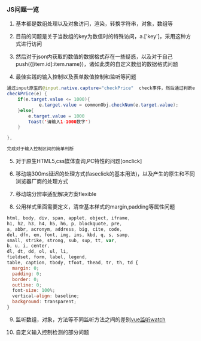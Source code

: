 ﻿### JS问题一览

1. 基本都是数组处理以及对象访问，渲染，转换字符串，对象，数组等

2. 目前的问题是关于当数组的key为数值时的特殊访问，a.['key']，采用这种方式进行访问

3. 然后对于json内获取的数值的数据格式存在一些疑惑，以及对于自己push({[item.id]:item.name})，诸如此类的自定义数组的数据格式问题

4. 最佳实践的输入控制以及表单数值控制和监听等问题


```java
通过input原生的@input.native.capture="checkPrice"  check事件，然后通过判断e.target.value的值进行使用
checkPrice(e) {
    if(e.target.value <= 1000){
            e.target.value = commonObj.checkNum(e.target.value);
    }else{
        e.target.value = 1000
        Toast('请输入1-1000数字')
    }

},

完成对于输入控制区间的简单判断
```

5. 对于原生HTML5,css媒体查询,PC特性的问题[onclick]

6. 移动端300ms延迟的处理方式(faseclick的基本用法)，以及产生的原生和不同浏览器厂商的处理方式

7. 移动端分辨率适配解决方案flexible

8. 公用样式里面需要定义，清空基本样式的margin,padding等属性问题

```javascript
html, body, div, span, applet, object, iframe,
h1, h2, h3, h4, h5, h6, p, blockquote, pre,
a, abbr, acronym, address, big, cite, code,
del, dfn, em, font, img, ins, kbd, q, s, samp,
small, strike, strong, sub, sup, tt, var,
b, u, i, center,
dl, dt, dd, ol, ul, li,
fieldset, form, label, legend,
table, caption, tbody, tfoot, thead, tr, th, td {
  margin: 0;
  padding: 0;
  border: 0;
  outline: 0;
  font-size: 100%;
  vertical-align: baseline;
  background: transparent;
}
```

9. 监听数组，对象，方法等不同监听方法之间的差别[vue监听watch](https://blog.csdn.net/guanguan0_0/article/details/80355029)

10. 自定义输入控制检测的部分问题